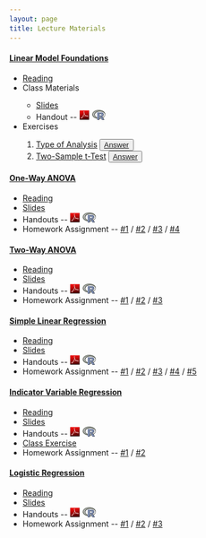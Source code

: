 ```yaml
---
layout: page
title: Lecture Materials
---
```


<div class="panel-group" id="accordion">
 
  <div class="panel panel-default">
    <div class="panel-heading">
      <h4 class="panel-title">
        <a data-toggle="collapse" data-parent="#accordion" href="#collapseLMF">Linear Model Foundations</a>
      </h4>
    </div>
    <div id="collapseLMF" class="panel-collapse collapse">
      <div class="panel-body">
      <ul>
        <li><a href="../book/Foundations.pdf" target="_blank">Reading</a></li>
        <li>Class Materials</li>
          <ul>
            <li><a href="LMFoundations/PPT.pptx">Slides</a></li>
            <li>Handout -- <a href="LMFoundations/RHO.pdf"><img src="../img/pdf.png"></a> <a href="LMFoundations/RHO.R" target="_blank"><img src="../img/Rlogo.png"></a></li>
          </ul>
        <li>Exercises</li>
          <ol>
            <li><a href="LMFoundations/HW1.html">Type of Analysis</a> <button type="button" class="btn btn-light btn-sm"><a href="../resources/homework-keys/LMFoundations_1_noPrint.pdf" target="_blank">Answer</a></button></li>
            <li><a href="LMFoundations/HW2.html">Two-Sample t-Test</a> <button type="button" class="btn btn-light btn-sm"><a href="../resources/homework-keys/LMFoundations_2_noPrint.pdf" target="_blank">Answer</a></button></li>
          </ol>
      </ul>
      </div>
    </div>
  </div>
  
  <div class="panel panel-default">
    <div class="panel-heading">
      <h4 class="panel-title">
        <a data-toggle="collapse" data-parent="#accordion" href="#collapseAOV1">One-Way ANOVA</a>
      </h4>
    </div>
    <div id="collapseAOV1" class="panel-collapse collapse">
      <div class="panel-body">
      <ul>
        <li><a href="../book/One-Way ANOVA.pdf" target="_blank">Reading</a></li>
        <li><a href="Anova-1Way/PPT.pptx">Slides</a></li>
        <li>Handouts -- <a href="Anova-1Way/RHO.pdf"><img src="../img/pdf.png"></a> <a href="Anova-1Way/RHO.R" target="_blank"><img src="../img/Rlogo.png"></a></li>
        <li>Homework Assignment -- <a href="Anova-1Way/HW1.html">#1</a> / <a href="Anova-1Way/HW2.html">#2</a> /  <a href="Anova-1Way/HW3.html">#3</a> / <a href="Anova-1Way/HW4.html">#4</a></li>
      </ul>
      </div>
    </div>
  </div>
  
  <div class="panel panel-default">
    <div class="panel-heading">
      <h4 class="panel-title">
        <a data-toggle="collapse" data-parent="#accordion" href="#collapseAOV2">Two-Way ANOVA</a>
      </h4>
    </div>
    <div id="collapseAOV2" class="panel-collapse collapse">
      <div class="panel-body">
      <ul>
        <li><a href="../book/Two-Way ANOVA.pdf" target="_blank">Reading</a></li>
        <li><a href="Anova-2Way/PPT.pptx">Slides</a></li>
        <li>Handouts -- <a href="Anova-2Way/RHO.pdf"><img src="../img/pdf.png"></a> <a href="Anova-2Way/RHO.R" target="_blank"><img src="../img/Rlogo.png"></a></li>
        <li>Homework Assignment -- <a href="Anova-2Way/HW1.html">#1</a> / <a href="Anova-2Way/HW2.html">#2</a> / <a href="Anova-2Way/HW3.html">#3</a></li>
        </ul>
      </div>
    </div>
  </div>
  
  <div class="panel panel-default">
    <div class="panel-heading">
      <h4 class="panel-title">
        <a data-toggle="collapse" data-parent="#accordion" href="#collapseSLR">Simple Linear Regression</a>
      </h4>
    </div>
    <div id="collapseSLR" class="panel-collapse collapse">
      <div class="panel-body">
      <ul>
        <li><a href="../book/Simple Linear Regression.pdf" target="_blank">Reading</a></li>
        <li><a href="SLRegression/PPT.pptx">Slides</a></li>
        <li>Handouts -- <a href="SLRegression/RHO.pdf"><img src="../img/pdf.png"></a> <a href="SLRegression/RHO.R" target="_blank"><img src="../img/Rlogo.png"></a></li>
        <li>Homework Assignment -- <a href="SLRegression/HW1.html">#1</a> / <a href="SLRegression/HW2.html">#2</a> / <a href="SLRegression/HW3.html">#3</a> / <a href="SLRegression/HW4.html">#4</a> / <a href="SLRegression/HW5.html">#5</a></li>
      </ul>
      </div>
    </div>
  </div>

  <div class="panel panel-default">
    <div class="panel-heading">
      <h4 class="panel-title">
        <a data-toggle="collapse" data-parent="#accordion" href="#collapseIVR">Indicator Variable Regression</a>
      </h4>
    </div>
    <div id="collapseIVR" class="panel-collapse collapse">
      <div class="panel-body">
      <ul>
        <li><a href="../book/One-Way IVR.pdf" target="_blank">Reading</a></li>
        <li><a href="IVRegression/PPT.pptx">Slides</a></li>
        <li>Handouts -- <a href="IVRegression/RHO.pdf"><img src="../img/pdf.png"></a> <a href="IVRegression/RHO.R" target="_blank"><img src="../img/Rlogo.png"></a></li>
        <li><a href="IVRegression/CE1.html">Class Exercise</a></li>
        <li>Homework Assignment -- <a href="IVRegression/HW1.html">#1</a> / <a href="IVRegression/HW2.html">#2</a></li> 
      </ul>
      </div>
    </div>
  </div>
  
  <div class="panel panel-default">
    <div class="panel-heading">
      <h4 class="panel-title">
        <a data-toggle="collapse" data-parent="#accordion" href="#collapseLogisticR">Logistic Regression</a>
      </h4>
    </div>
    <div id="collapseLogisticR" class="panel-collapse collapse">
      <div class="panel-body">
      <ul>
        <li><a href="../book/Logistic Regression.pdf" target="_blank">Reading</a></li>
        <li><a href="LogisticRegression/PPT.pptx">Slides</a></li>
        <li>Handouts -- <a href="LogisticRegression/RHO.pdf"><img src="../img/pdf.png"></a> <a href="LogisticRegression/RHO.R" target="_blank"><img src="../img/Rlogo.png"></a></li>
        <li>Homework Assignment -- <a href="LogisticRegression/HW1.html">#1</a> / <a href="LogisticRegression/HW2.html">#2</a> / <a href="LogisticRegression/HW3.html">#3</a></li> 
      </ul>
      </div>
    </div>
  </div>

</div> 
